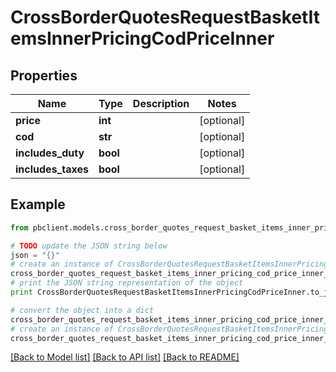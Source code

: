 # CrossBorderQuotesRequestBasketItemsInnerPricingCodPriceInner


## Properties
Name | Type | Description | Notes
------------ | ------------- | ------------- | -------------
**price** | **int** |  | [optional] 
**cod** | **str** |  | [optional] 
**includes_duty** | **bool** |  | [optional] 
**includes_taxes** | **bool** |  | [optional] 

## Example

```python
from pbclient.models.cross_border_quotes_request_basket_items_inner_pricing_cod_price_inner import CrossBorderQuotesRequestBasketItemsInnerPricingCodPriceInner

# TODO update the JSON string below
json = "{}"
# create an instance of CrossBorderQuotesRequestBasketItemsInnerPricingCodPriceInner from a JSON string
cross_border_quotes_request_basket_items_inner_pricing_cod_price_inner_instance = CrossBorderQuotesRequestBasketItemsInnerPricingCodPriceInner.from_json(json)
# print the JSON string representation of the object
print CrossBorderQuotesRequestBasketItemsInnerPricingCodPriceInner.to_json()

# convert the object into a dict
cross_border_quotes_request_basket_items_inner_pricing_cod_price_inner_dict = cross_border_quotes_request_basket_items_inner_pricing_cod_price_inner_instance.to_dict()
# create an instance of CrossBorderQuotesRequestBasketItemsInnerPricingCodPriceInner from a dict
cross_border_quotes_request_basket_items_inner_pricing_cod_price_inner_form_dict = cross_border_quotes_request_basket_items_inner_pricing_cod_price_inner.from_dict(cross_border_quotes_request_basket_items_inner_pricing_cod_price_inner_dict)
```
[[Back to Model list]](../README.md#documentation-for-models) [[Back to API list]](../README.md#documentation-for-api-endpoints) [[Back to README]](../README.md)


